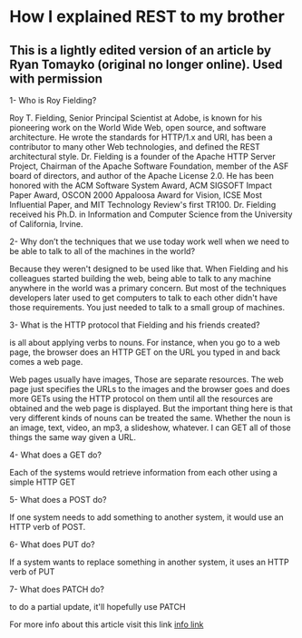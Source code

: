 # How I explained REST to my brother
## This is a lightly edited version of an article by Ryan Tomayko (original no longer online). Used with permission


1- Who is Roy Fielding?

Roy T. Fielding, Senior Principal Scientist at Adobe, is known for his pioneering work on the World Wide Web, open source, and software architecture. He wrote the standards for HTTP/1.x and URI, has been a contributor to many other Web technologies, and defined the REST architectural style. Dr. Fielding is a founder of the Apache HTTP Server Project, Chairman of the Apache Software Foundation, member of the ASF board of directors, and author of the Apache License 2.0. He has been honored with the ACM Software System Award, ACM SIGSOFT Impact Paper Award, OSCON 2000 Appaloosa Award for Vision, ICSE Most Influential Paper, and MIT Technology Review's first TR100. Dr. Fielding received his Ph.D. in Information and Computer Science from the University of California, Irvine.

2- Why don’t the techniques that we use today work well when we need to be able to talk to all of the machines in the world?

Because they weren't designed to be used like that. When Fielding and his colleagues started building the web, being able to talk to any machine anywhere in the world was a primary concern. But most of the techniques developers later used to get computers to talk to each other didn't have those requirements. You just needed to talk to a small group of machines.

3- What is the HTTP protocol that Fielding and his friends created?

is all about applying verbs to nouns. For instance, when you go to a web page, the browser does an HTTP GET on the URL you typed in and back comes a web page.

Web pages usually have images, Those are separate resources. The web page just specifies the URLs to the images and the browser goes and does more GETs using the HTTP protocol on them until all the resources are obtained and the web page is displayed. But the important thing here is that very different kinds of nouns can be treated the same. Whether the noun is an image, text, video, an mp3, a slideshow, whatever. I can GET all of those things the same way given a URL.

4- What does a GET do?

 Each of the systems would retrieve information from each other using a simple HTTP GET

5- What does a POST do?

If one system needs to add something to another system, it would use an HTTP verb of POST.

6- What does PUT do?

If a system wants to replace something in another system, it uses an HTTP verb of PUT

7- What does PATCH do?

to do a partial update, it'll hopefully use PATCH

For more info about this article visit this link
[info link](https://gist.github.com/brookr/5977550)